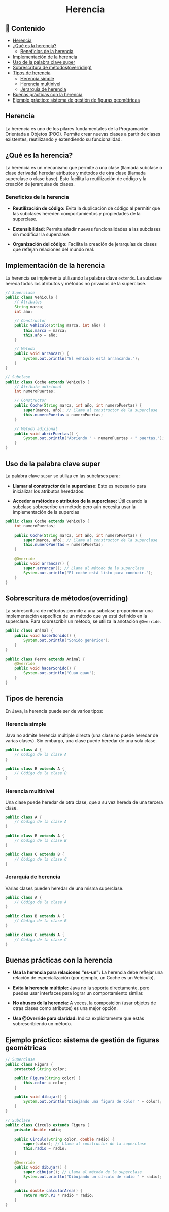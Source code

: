 <h1 align="center">Herencia</h1>

<h2>📑 Contenido</h2>

- [Herencia](#herencia)
- [¿Qué es la herencia?](#qué-es-la-herencia)
  - [Beneficios de la herencia](#beneficios-de-la-herencia)
- [Implementación de la herencia](#implementación-de-la-herencia)
- [Uso de la palabra clave super](#uso-de-la-palabra-clave-super)
- [Sobrescritura de métodos(overriding)](#sobrescritura-de-métodosoverriding)
- [Tipos de herencia](#tipos-de-herencia)
  - [Herencia simple](#herencia-simple)
  - [Herencia multinivel](#herencia-multinivel)
  - [Jerarquía de herencia](#jerarquía-de-herencia)
- [Buenas prácticas con la herencia](#buenas-prácticas-con-la-herencia)
- [Ejemplo práctico: sistema de gestión de figuras geométricas](#ejemplo-práctico-sistema-de-gestión-de-figuras-geométricas)

## Herencia

La herencia es uno de los pilares fundamentales de la Programación Orientada a Objetos (POO). Permite crear nuevas clases a partir de clases existentes, reutilizando y extendiendo su funcionalidad.

## ¿Qué es la herencia?

La herencia es un mecanismo que permite a una clase (llamada subclase o clase derivada) heredar atributos y métodos de otra clase (llamada superclase o clase base). Esto facilita la reutilización de código y la creación de jerarquías de clases.

### Beneficios de la herencia

- **Reutilización de código:** Evita la duplicación de código al permitir que las subclases hereden comportamientos y propiedades de la superclase.

- **Extensibilidad:** Permite añadir nuevas funcionalidades a las subclases sin modificar la superclase.

- **Organización del código:** Facilita la creación de jerarquías de clases que reflejan relaciones del mundo real.

## Implementación de la herencia

La herencia se implementa utilizando la palabra clave `extends`. La subclase hereda todos los atributos y métodos no privados de la superclase.

```java
// Superclase
public class Vehiculo {
    // Atributos
    String marca;
    int año;

    // Constructor
    public Vehiculo(String marca, int año) {
        this.marca = marca;
        this.año = año;
    }

    // Método
    public void arrancar() {
        System.out.println("El vehículo está arrancando.");
    }
}

// Subclase
public class Coche extends Vehiculo {
    // Atributo adicional
    int numeroPuertas;

    // Constructor
    public Coche(String marca, int año, int numeroPuertas) {
        super(marca, año); // Llama al constructor de la superclase
        this.numeroPuertas = numeroPuertas;
    }

    // Método adicional
    public void abrirPuertas() {
        System.out.println("Abriendo " + numeroPuertas + " puertas.");
    }
}
```

## Uso de la palabra clave super

La palabra clave `super` se utiliza en las subclases para:

- **Llamar al constructor de la superclase:** Esto es necesario para inicializar los atributos heredados.

- **Acceder a métodos o atributos de la superclase:** Útil cuando la subclase sobrescribe un método pero aún necesita usar la implementación de la superclas

```java
public class Coche extends Vehiculo {
    int numeroPuertas;

    public Coche(String marca, int año, int numeroPuertas) {
        super(marca, año); // Llama al constructor de la superclase
        this.numeroPuertas = numeroPuertas;
    }

    @Override
    public void arrancar() {
        super.arrancar(); // Llama al método de la superclase
        System.out.println("El coche está listo para conducir.");
    }
}
```

## Sobrescritura de métodos(overriding)

La sobrescritura de métodos permite a una subclase proporcionar una implementación específica de un método que ya está definido en la superclase. Para sobrescribir un método, se utiliza la anotación `@Override`.

```java
public class Animal {
    public void hacerSonido() {
        System.out.println("Sonido genérico");
    }
}

public class Perro extends Animal {
    @Override
    public void hacerSonido() {
        System.out.println("Guau guau");
    }
}
```

## Tipos de herencia

En Java, la herencia puede ser de varios tipos:

### Herencia simple

Java no admite herencia múltiple directa (una clase no puede heredar de varias clases). Sin embargo, una clase puede heredar de una sola clase.

```java
public class A {
    // Código de la clase A
}

public class B extends A {
    // Código de la clase B
}
```

### Herencia multinivel

Una clase puede heredar de otra clase, que a su vez hereda de una tercera clase.

```java
public class A {
    // Código de la clase A
}

public class B extends A {
    // Código de la clase B
}

public class C extends B {
    // Código de la clase C
}
```

### Jerarquía de herencia

Varias clases pueden heredar de una misma superclase.

```java
public class A {
    // Código de la clase A
}

public class B extends A {
    // Código de la clase B
}

public class C extends A {
    // Código de la clase C
}
```

## Buenas prácticas con la herencia

- **Usa la herencia para relaciones "es-un":** La herencia debe reflejar una relación de especialización (por ejemplo, un Coche es un Vehiculo).

- **Evita la herencia múltiple:** Java no la soporta directamente, pero puedes usar interfaces para lograr un comportamiento similar.

- **No abuses de la herencia:** A veces, la composición (usar objetos de otras clases como atributos) es una mejor opción.

- **Usa @Override para claridad:** Indica explícitamente que estás sobrescribiendo un método.

## Ejemplo práctico: sistema de gestión de figuras geométricas

```java
// Superclase
public class Figura {
    protected String color;

    public Figura(String color) {
        this.color = color;
    }

    public void dibujar() {
        System.out.println("Dibujando una figura de color " + color);
    }
}

// Subclase
public class Circulo extends Figura {
    private double radio;

    public Circulo(String color, double radio) {
        super(color); // Llama al constructor de la superclase
        this.radio = radio;
    }

    @Override
    public void dibujar() {
        super.dibujar(); // Llama al método de la superclase
        System.out.println("Dibujando un círculo de radio " + radio);
    }

    public double calcularArea() {
        return Math.PI * radio * radio;
    }
}
```
